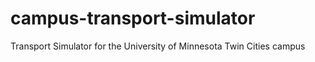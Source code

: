 # campus-transport-simulator
Transport Simulator for the University of Minnesota Twin Cities campus

